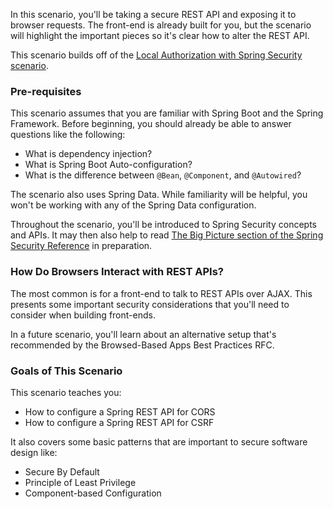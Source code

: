 In this scenario, you'll be taking a secure REST API and exposing it to browser requests.
The front-end is already built for you, but the scenario will highlight the important pieces so it's clear how to alter the REST API.

This scenario builds off of the [Local Authorization with Spring Security scenario](https://katacode.com/jzheaux/local-authorization).

### Pre-requisites

This scenario assumes that you are familiar with Spring Boot and the Spring Framework.
Before beginning, you should already be able to answer questions like the following:
 - What is dependency injection?
 - What is Spring Boot Auto-configuration?
 - What is the difference between `@Bean`, `@Component`, and `@Autowired`?

The scenario also uses Spring Data. 
While familiarity will be helpful, you won't be working with any of the Spring Data configuration.

Throughout the scenario, you'll be introduced to Spring Security concepts and APIs.
It may then also help to read [The Big Picture section of the Spring Security Reference](https://docs.spring.io/spring-security/site/docs/current/reference/html5/#servlet-architecture) in preparation.

### How Do Browsers Interact with REST APIs?

The most common is for a front-end to talk to REST APIs over AJAX.
This presents some important security considerations that you'll need to consider when building front-ends.

In a future scenario, you'll learn about an alternative setup that's recommended by the Browsed-Based Apps Best Practices RFC.

### Goals of This Scenario

This scenario teaches you:

- How to configure a Spring REST API for CORS
- How to configure a Spring REST API for CSRF

It also covers some basic patterns that are important to secure software design like:

- Secure By Default
- Principle of Least Privilege
- Component-based Configuration